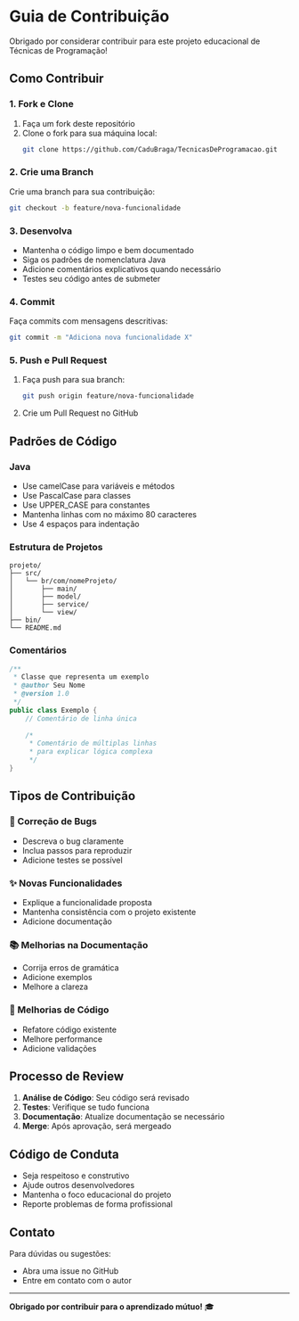 # Guia de Contribuição

Obrigado por considerar contribuir para este projeto educacional de Técnicas de Programação!

## Como Contribuir

### 1. Fork e Clone

1. Faça um fork deste repositório
2. Clone o fork para sua máquina local:
   ```bash
   git clone https://github.com/CaduBraga/TecnicasDeProgramacao.git
   ```

### 2. Crie uma Branch

Crie uma branch para sua contribuição:
```bash
git checkout -b feature/nova-funcionalidade
```

### 3. Desenvolva

- Mantenha o código limpo e bem documentado
- Siga os padrões de nomenclatura Java
- Adicione comentários explicativos quando necessário
- Testes seu código antes de submeter

### 4. Commit

Faça commits com mensagens descritivas:
```bash
git commit -m "Adiciona nova funcionalidade X"
```

### 5. Push e Pull Request

1. Faça push para sua branch:
   ```bash
   git push origin feature/nova-funcionalidade
   ```

2. Crie um Pull Request no GitHub

## Padrões de Código

### Java
- Use camelCase para variáveis e métodos
- Use PascalCase para classes
- Use UPPER_CASE para constantes
- Mantenha linhas com no máximo 80 caracteres
- Use 4 espaços para indentação

### Estrutura de Projetos
```
projeto/
├── src/
│   └── br/com/nomeProjeto/
│       ├── main/
│       ├── model/
│       ├── service/
│       └── view/
├── bin/
└── README.md
```

### Comentários
```java
/**
 * Classe que representa um exemplo
 * @author Seu Nome
 * @version 1.0
 */
public class Exemplo {
    // Comentário de linha única
    
    /*
     * Comentário de múltiplas linhas
     * para explicar lógica complexa
     */
}
```

## Tipos de Contribuição

### 🐛 Correção de Bugs
- Descreva o bug claramente
- Inclua passos para reproduzir
- Adicione testes se possível

### ✨ Novas Funcionalidades
- Explique a funcionalidade proposta
- Mantenha consistência com o projeto existente
- Adicione documentação

### 📚 Melhorias na Documentação
- Corrija erros de gramática
- Adicione exemplos
- Melhore a clareza

### 🎨 Melhorias de Código
- Refatore código existente
- Melhore performance
- Adicione validações

## Processo de Review

1. **Análise de Código**: Seu código será revisado
2. **Testes**: Verifique se tudo funciona
3. **Documentação**: Atualize documentação se necessário
4. **Merge**: Após aprovação, será mergeado

## Código de Conduta

- Seja respeitoso e construtivo
- Ajude outros desenvolvedores
- Mantenha o foco educacional do projeto
- Reporte problemas de forma profissional

## Contato

Para dúvidas ou sugestões:
- Abra uma issue no GitHub
- Entre em contato com o autor

---

**Obrigado por contribuir para o aprendizado mútuo!** 🎓